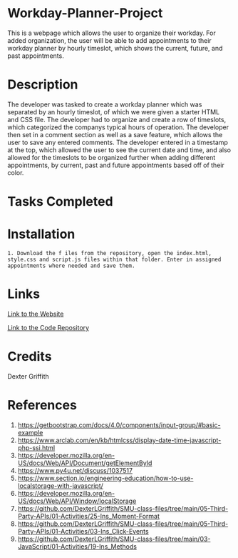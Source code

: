 # Workday-Planner-Project

This is a webpage which allows the user to organize their workday. For added organization, the user will be able to add appointments to their workday planner by hourly timeslot, which shows the current, future, and past appointments.

# Description

The developer was tasked to create a workday planner which was separated by an hourly timeslot, of which we were given a starter HTML and CSS file. The developer had to organize and create a row of timeslots, which categorized the companys typical hours of operation. The developer then set in a comment section as well as a save feature, which allows the user to save any entered comments. The developer entered in a timestamp at the top, which allowed the user to see the current date and time, and also allowed for the timeslots to be organized further when adding different appointments, by current, past and future appointments based off of their color. 

#  Tasks Completed 

    

# Installation 

    1. Download the f iles from the repository, open the index.html, style.css and script.js files within that folder. Enter in assigned appointments where needed and save them. 

# Links 

[Link to the Website](https://dexterlgriffith.github.io/Workday-Planner-Project/)

[Link to the Code Repository](https://github.com/DexterLGriffith/Workday-Planner-Project)

# Credits 

Dexter Griffith

# References

1. https://getbootstrap.com/docs/4.0/components/input-group/#basic-example
2. https://www.arclab.com/en/kb/htmlcss/display-date-time-javascript-php-ssi.html
3. https://developer.mozilla.org/en-US/docs/Web/API/Document/getElementById
4. https://www.py4u.net/discuss/1037517
5. https://www.section.io/engineering-education/how-to-use-localstorage-with-javascript/
6. https://developer.mozilla.org/en-US/docs/Web/API/Window/localStorage
7. https://github.com/DexterLGriffith/SMU-class-files/tree/main/05-Third-Party-APIs/01-Activities/25-Ins_Moment-Format
8. https://github.com/DexterLGriffith/SMU-class-files/tree/main/05-Third-Party-APIs/01-Activities/03-Ins_Click-Events
9. https://github.com/DexterLGriffith/SMU-class-files/tree/main/03-JavaScript/01-Activities/19-Ins_Methods
